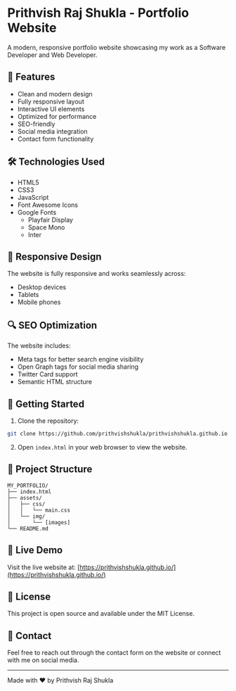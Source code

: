 # Prithvish Raj Shukla - Portfolio Website

A modern, responsive portfolio website showcasing my work as a Software Developer and Web Developer.

## 🌟 Features

- Clean and modern design
- Fully responsive layout
- Interactive UI elements
- Optimized for performance
- SEO-friendly
- Social media integration
- Contact form functionality

## 🛠️ Technologies Used

- HTML5
- CSS3
- JavaScript
- Font Awesome Icons
- Google Fonts
  - Playfair Display
  - Space Mono
  - Inter

## 📱 Responsive Design

The website is fully responsive and works seamlessly across:
- Desktop devices
- Tablets
- Mobile phones

## 🔍 SEO Optimization

The website includes:
- Meta tags for better search engine visibility
- Open Graph tags for social media sharing
- Twitter Card support
- Semantic HTML structure

## 🚀 Getting Started

1. Clone the repository:
```bash
git clone https://github.com/prithvishshukla/prithvishshukla.github.io.git
```

2. Open `index.html` in your web browser to view the website.

## 📁 Project Structure

```
MY_PORTFOLIO/
├── index.html
├── assets/
│   ├── css/
│   │   └── main.css
│   └── img/
│       └── [images]
└── README.md
```

## 🔗 Live Demo

Visit the live website at: [https://prithvishshukla.github.io/](https://prithvishshukla.github.io/)

## 📝 License

This project is open source and available under the MIT License.

## 🤝 Contact

Feel free to reach out through the contact form on the website or connect with me on social media.

---
Made with ❤️ by Prithvish Raj Shukla
